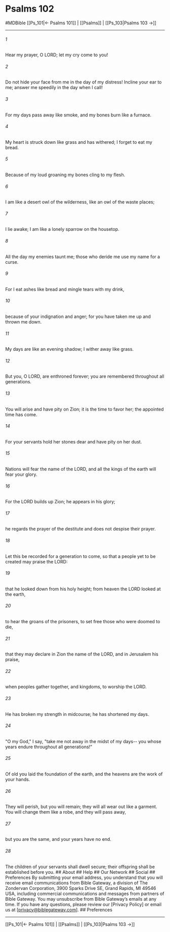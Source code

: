 # Psalms 102
#MDBible
[[Ps_101|← Psalms 101]] | [[Psalms]] | [[Ps_103|Psalms 103 →]]

***




###### 1 

Hear my prayer, O LORD; let my cry come to you! 



###### 2 

Do not hide your face from me in the day of my distress! Incline your ear to me; answer me speedily in the day when I call! 



###### 3 

For my days pass away like smoke, and my bones burn like a furnace. 



###### 4 

My heart is struck down like grass and has withered; I forget to eat my bread. 



###### 5 

Because of my loud groaning my bones cling to my flesh. 



###### 6 

I am like a desert owl of the wilderness, like an owl of the waste places; 



###### 7 

I lie awake; I am like a lonely sparrow on the housetop. 



###### 8 

All the day my enemies taunt me; those who deride me use my name for a curse. 



###### 9 

For I eat ashes like bread and mingle tears with my drink, 



###### 10 

because of your indignation and anger; for you have taken me up and thrown me down. 



###### 11 

My days are like an evening shadow; I wither away like grass. 



###### 12 

But you, O LORD, are enthroned forever; you are remembered throughout all generations. 



###### 13 

You will arise and have pity on Zion; it is the time to favor her; the appointed time has come. 



###### 14 

For your servants hold her stones dear and have pity on her dust. 



###### 15 

Nations will fear the name of the LORD, and all the kings of the earth will fear your glory. 



###### 16 

For the LORD builds up Zion; he appears in his glory; 



###### 17 

he regards the prayer of the destitute and does not despise their prayer. 



###### 18 

Let this be recorded for a generation to come, so that a people yet to be created may praise the LORD: 



###### 19 

that he looked down from his holy height; from heaven the LORD looked at the earth, 



###### 20 

to hear the groans of the prisoners, to set free those who were doomed to die, 



###### 21 

that they may declare in Zion the name of the LORD, and in Jerusalem his praise, 



###### 22 

when peoples gather together, and kingdoms, to worship the LORD. 



###### 23 

He has broken my strength in midcourse; he has shortened my days. 



###### 24 

"O my God," I say, "take me not away in the midst of my days-- you whose years endure throughout all generations!" 



###### 25 

Of old you laid the foundation of the earth, and the heavens are the work of your hands. 



###### 26 

They will perish, but you will remain; they will all wear out like a garment. You will change them like a robe, and they will pass away, 



###### 27 

but you are the same, and your years have no end. 



###### 28 

The children of your servants shall dwell secure; their offspring shall be established before you. ## About ## Help ## Our Network ## Social ## Preferences By submitting your email address, you understand that you will receive email communications from Bible Gateway, a division of The Zondervan Corporation, 3900 Sparks Drive SE, Grand Rapids, MI 49546 USA, including commercial communications and messages from partners of Bible Gateway. You may unsubscribe from Bible Gateway&rsquo;s emails at any time. If you have any questions, please review our [Privacy Policy] or email us at [privacy@biblegateway.com]. ## Preferences

***

[[Ps_101|← Psalms 101]] | [[Psalms]] | [[Ps_103|Psalms 103 →]]
